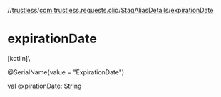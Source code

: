 //[trustless](../../../index.md)/[com.trustless.requests.cliq](../index.md)/[StaqAliasDetails](index.md)/[expirationDate](expiration-date.md)

# expirationDate

[kotlin]\

@SerialName(value = &quot;ExpirationDate&quot;)

val [expirationDate](expiration-date.md): [String](https://kotlinlang.org/api/latest/jvm/stdlib/kotlin/-string/index.html)
